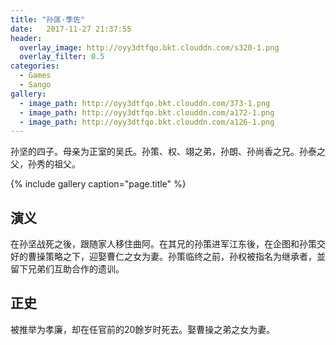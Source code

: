 ```yaml
---
title: "孙匡·季佐"
date:   2017-11-27 21:37:55
header:
  overlay_image: http://oyy3dtfqo.bkt.clouddn.com/s320-1.png
  overlay_filter: 0.5
categories:
  - Games
  - Sango
gallery:
  - image_path: http://oyy3dtfqo.bkt.clouddn.com/373-1.png
  - image_path: http://oyy3dtfqo.bkt.clouddn.com/a172-1.png
  - image_path: http://oyy3dtfqo.bkt.clouddn.com/a126-1.png
---
```


孙坚的四子。母亲为正室的吴氏。孙策、权、翊之弟，孙朗、孙尚香之兄。孙泰之父，孙秀的祖父。

{% include gallery caption="page.title" %}

## 演义

在孙坚战死之後，跟随家人移住曲阿。在其兄的孙策进军江东後，在企图和孙策交好的曹操策略之下，迎娶曹仁之女为妻。孙策临终之前，孙权被指名为继承者，並留下兄弟们互助合作的遗训。

## 正史

被推举为孝廉，却在任官前的20餘岁时死去。娶曹操之弟之女为妻。